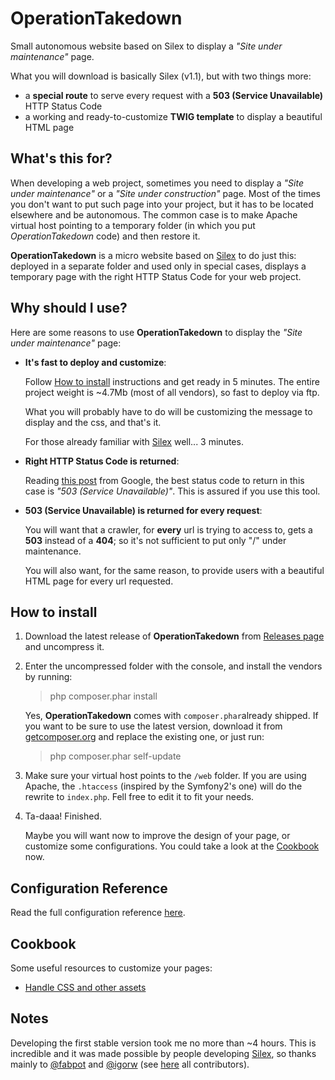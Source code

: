 OperationTakedown
=================

Small autonomous website based on Silex to display a *"Site under maintenance"* page.

What you will download is basically Silex (v1.1), but with two things more:

- a **special route** to serve every request with a **503 (Service Unavailable)** HTTP Status Code
- a working and ready-to-customize **TWIG template** to display a beautiful HTML page

## What's this for?


When developing a web project, sometimes you need to display a *"Site under maintenance"* or a *"Site under construction"* page. Most of the times you don't want to put such page into your project, but it has to be located elsewhere and be autonomous. The common case is to make Apache virtual host pointing to a temporary folder (in which you put *OperationTakedown* code) and then restore it.

**OperationTakedown** is a micro website based on [Silex](http://silex.sensiolabs.org/) to do just this: deployed in a separate folder and used only in special cases, displays a temporary page with the right HTTP Status Code for your web project.

## Why should I use?

Here are some reasons to use **OperationTakedown** to display the *"Site under maintenance"* page:

- **It's fast to deploy and customize**:

    Follow [How to install](#how-to-install) instructions and get ready in 5 minutes. The entire project weight is ~4.7Mb (most of all vendors), so fast to deploy via ftp.

    What you will probably have to do will be customizing the message to display and the css, and that's it.

    For those already familiar with [Silex](http://silex.sensiolabs.org/) well... 3 minutes.

- **Right HTTP Status Code is returned**:
    
    Reading [this post](http://googlewebmastercentral.blogspot.it/2011/01/how-to-deal-with-planned-site-downtime.html) from Google, the best status code to return in this case is *"503 (Service Unavailable)"*. This is assured if you use this tool.

- **503 (Service Unavailable) is returned for every request**:

    You will want that a crawler, for **every** url is trying to access to, gets a **503** instead of a **404**; so it's not sufficient to put only "/" under maintenance.

    You will also want, for the same reason, to provide users with a beautiful HTML page for every url requested.


## How to install

1. Download the latest release of **OperationTakedown** from [Releases page](https://github.com/inmarelibero/OperationTakedown/releases) and uncompress it.

1. Enter the uncompressed folder with the console, and install the vendors by running:

    > php composer.phar install

   Yes, **OperationTakedown** comes with ``composer.phar``already shipped. If you want to be sure to use the latest version, download it from [getcomposer.org](http://getcomposer.org/) and replace the existing one, or just run:

    > php composer.phar self-update

1. Make sure your virtual host points to the ``/web`` folder. If you are using Apache, the ``.htaccess`` (inspired by the Symfony2's one) will do the rewrite to ``index.php``. Fell free to edit it to fit your needs.

1. Ta-daaa! Finished.

   Maybe you will want now to improve the design of your page, or customize some configurations. You could take a look at the [Cookbook](/doc/cookbook/index.md) now.

## Configuration Reference

Read the full configuration reference [here](/doc/configuration_reference.md).

## Cookbook

Some useful resources to customize your pages:

- [Handle CSS and other assets](/doc/cookbook/handle_css_and_other_assets.md)

## Notes

Developing the first stable version took me no more than ~4 hours. This is incredible and it was made possible by people developing [Silex](http://silex.sensiolabs.org/), so thanks mainly to [@fabpot](https://github.com/fabpot) and [@igorw](https://github.com/igorw) (see [here](https://github.com/silexphp/Silex/graphs/contributors) all contributors).